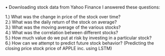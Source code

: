 • Downloading stock data from Yahoo Finance I answered these questions: 

1.) What was the change in price of the stock over time?             
2.) What was the daily return of the stock on average?             
3.) What was the moving average of the various stocks?             
4.) What was the correlation between different stocks?            
5.) How much value do we put at risk by investing in a particular stock?           
6.) How can we attempt to predict future stock behavior? (Predicting the closing price stock price of APPLE inc. using LSTM)    
